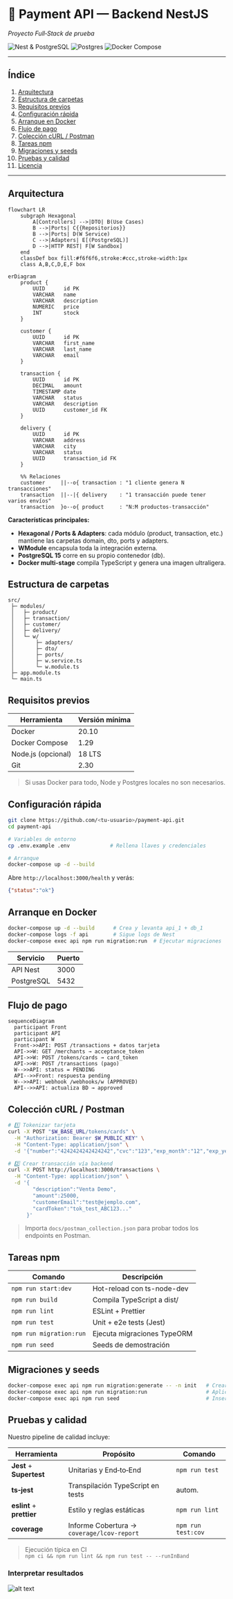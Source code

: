 # 🏦 Payment API — Backend NestJS  
_Proyecto Full‑Stack de prueba_

![Nest & PostgreSQL](https://img.shields.io/badge/NestJS-v10-E0234E?logo=nestjs)
![Postgres](https://img.shields.io/badge/PostgreSQL-15-336791?logo=postgresql)
![Docker Compose](https://img.shields.io/badge/Docker-Compose-1.29-blue?logo=docker)

---

## Índice
1. [Arquitectura](#arquitectura)  
2. [Estructura de carpetas](#estructura-de-carpetas)  
3. [Requisitos previos](#requisitos-previos)  
4. [Configuración rápida](#configuración-rápida)  
5. [Arranque en Docker](#arranque-en-docker)  
6. [Flujo de pago](#flujo-de-pago)  
7. [Colección cURL / Postman](#colección-curl--postman)  
8. [Tareas npm](#tareas-npm)  
9. [Migraciones y seeds](#migraciones-y-seeds)  
10. [Pruebas y calidad](#pruebas-y-calidad)  
11. [Licencia](#licencia)

---

## Arquitectura

```mermaid
flowchart LR
    subgraph Hexagonal
        A[Controllers] -->|DTO| B(Use Cases)
        B -->|Ports| C{{Repositorios}}
        B -->|Ports| D(W Service)
        C -->|Adapters| E[(PostgreSQL)]
        D -->|HTTP REST| F[W Sandbox]
    end
    classDef box fill:#f6f6f6,stroke:#ccc,stroke-width:1px
    class A,B,C,D,E,F box
```
```mermaid
erDiagram
    product {
        UUID      id PK
        VARCHAR   name
        VARCHAR   description
        NUMERIC   price
        INT       stock
    }

    customer {
        UUID      id PK
        VARCHAR   first_name
        VARCHAR   last_name
        VARCHAR   email
    }

    transaction {
        UUID      id PK
        DECIMAL   amount
        TIMESTAMP date
        VARCHAR   status
        VARCHAR   description
        UUID      customer_id FK
    }

    delivery {
        UUID      id PK
        VARCHAR   address
        VARCHAR   city
        VARCHAR   status
        UUID      transaction_id FK
    }

    %% Relaciones
    customer     ||--o{ transaction : "1 cliente genera N transacciones"
    transaction  ||--|{ delivery    : "1 transacción puede tener varios envíos"
    transaction  }o--o{ product     : "N:M productos‑transacción"
```

**Características principales:**

- **Hexagonal / Ports & Adapters**: cada módulo (product, transaction, etc.) mantiene las carpetas domain, dto, ports y adapters.
- **WModule** encapsula toda la integración externa.
- **PostgreSQL 15** corre en su propio contenedor (db).
- **Docker multi-stage** compila TypeScript y genera una imagen ultraligera.

## Estructura de carpetas

```
src/
 ├─ modules/
 │   ├─ product/
 │   ├─ transaction/
 │   ├─ customer/
 │   ├─ delivery/
 │   └─ w/
 │       ├─ adapters/
 │       ├─ dto/
 │       ├─ ports/
 │       ├─ w.service.ts
 │       └─ w.module.ts
 ├─ app.module.ts
 └─ main.ts
```

## Requisitos previos

| Herramienta | Versión mínima |
|-------------|----------------|
| Docker | 20.10 |
| Docker Compose | 1.29 |
| Node.js (opcional) | 18 LTS |
| Git | 2.30 |

> Si usas Docker para todo, Node y Postgres locales no son necesarios.

## Configuración rápida

```bash
git clone https://github.com/<tu-usuario>/payment-api.git
cd payment-api

# Variables de entorno
cp .env.example .env             # Rellena llaves y credenciales

# Arranque
docker-compose up -d --build
```

Abre `http://localhost:3000/health` y verás:

```json
{"status":"ok"}
```

## Arranque en Docker

```bash
docker-compose up -d --build      # Crea y levanta api_1 + db_1
docker-compose logs -f api        # Sigue logs de Nest
docker-compose exec api npm run migration:run  # Ejecutar migraciones
```

| Servicio | Puerto |
|----------|--------|
| API Nest | 3000 |
| PostgreSQL | 5432 |

## Flujo de pago

```mermaid
sequenceDiagram
  participant Front
  participant API
  participant W
  Front->>API: POST /transactions + datos tarjeta
  API->>W: GET /merchants → acceptance_token
  API->>W: POST /tokens/cards → card_token
  API->>W: POST /transactions (pago)
  W-->>API: status = PENDING
  API-->>Front: respuesta pending
  W-->>API: webhook /webhooks/w (APPROVED)
  API-->>API: actualiza BD → approved
```

## Colección cURL / Postman

```bash
# 1️⃣ Tokenizar tarjeta
curl -X POST "$W_BASE_URL/tokens/cards" \
  -H "Authorization: Bearer $W_PUBLIC_KEY" \
  -H "Content-Type: application/json" \
  -d '{"number":"4242424242424242","cvc":"123","exp_month":"12","exp_year":"25","card_holder":"Test"}'

# 2️⃣ Crear transacción vía backend
curl -X POST http://localhost:3000/transactions \
  -H "Content-Type: application/json" \
  -d '{
        "description":"Venta Demo",
        "amount":25000,
        "customerEmail":"test@ejemplo.com",
        "cardToken":"tok_test_ABC123..."
      }'
```

> Importa `docs/postman_collection.json` para probar todos los endpoints en Postman.

## Tareas npm

| Comando | Descripción |
|---------|-------------|
| `npm run start:dev` | Hot-reload con ts-node-dev |
| `npm run build` | Compila TypeScript a dist/ |
| `npm run lint` | ESLint + Prettier |
| `npm run test` | Unit + e2e tests (Jest) |
| `npm run migration:run` | Ejecuta migraciones TypeORM |
| `npm run seed` | Seeds de demostración |

## Migraciones y seeds

```bash
docker-compose exec api npm run migration:generate -- -n init   # Crear migración
docker-compose exec api npm run migration:run                   # Aplicarlas
docker-compose exec api npm run seed                            # Insertar demo
```

## Pruebas y calidad

Nuestro pipeline de calidad incluye:

| Herramienta | Propósito | Comando |
|-------------|-----------|---------|
| **Jest** + **Supertest** | Unitarias y End‑to‑End | `npm run test` |
| **ts‑jest** | Transpilación TypeScript en tests | autom. |
| **eslint** + **prettier** | Estilo y reglas estáticas | `npm run lint` |
| **coverage** | Informe Cobertura → `coverage/lcov-report` | `npm run test:cov` |

> Ejecución típica en CI  
> `npm ci && npm run lint && npm run test -- --runInBand`

### Interpretar resultados

![alt text](image.png)